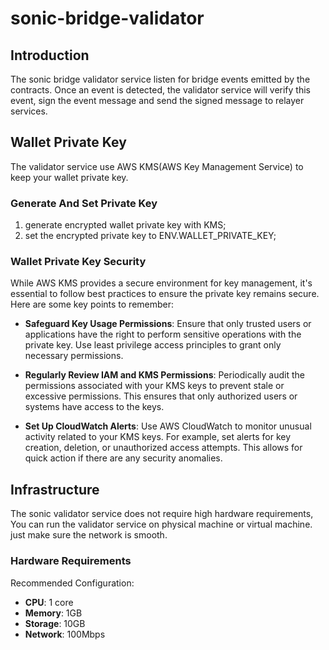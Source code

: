 # sonic-bridge-validator

## Introduction

The sonic bridge validator service listen for bridge events emitted by the contracts. Once an event is detected, the validator 
service will verify this event, sign the event message and send the signed message to relayer services.


## Wallet Private Key
	
The validator service use AWS KMS(AWS Key Management Service) to keep your wallet private key.

### Generate And Set Private Key

<ol>
<li>generate encrypted wallet private key with KMS;</li>
<li>set the encrypted private key to ENV.WALLET_PRIVATE_KEY;</li>
</ol>

### Wallet Private Key Security

While AWS KMS provides a secure environment for key management, it's essential to follow best practices to ensure the 
private key remains secure. Here are some key points to remember:

- **Safeguard Key Usage Permissions**: Ensure that only trusted users or applications have the right to perform sensitive 
operations with the private key. Use least privilege access principles to grant only necessary permissions.

- **Regularly Review IAM and KMS Permissions**: Periodically audit the permissions associated with your KMS keys to prevent 
 stale or excessive permissions. This ensures that only authorized users or systems have access to the keys.

- **Set Up CloudWatch Alerts**: Use AWS CloudWatch to monitor unusual activity related to your KMS keys. For example, 
set alerts for key creation, deletion, or unauthorized access attempts. This allows for quick action if there are any security anomalies.


## Infrastructure

The sonic validator service does not require high hardware requirements, You can run the validator service on physical 
machine or virtual machine. just make sure the network is smooth.

### Hardware Requirements

Recommended Configuration:

- **CPU**: 1 core
- **Memory**: 1GB
- **Storage**: 10GB
- **Network**: 100Mbps